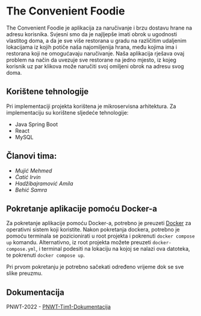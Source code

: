 # The Convenient Foodie

The Convenient Foodie je aplikacija za naručivanje i brzu dostavu hrane na adresu korisnika. Svjesni smo da je najljepše imati obrok u ugodnosti vlastitog doma, a da je sve više restorana u gradu na različitim udaljenim lokacijama iz kojih potiče naša najomiljenija hrana, među kojima ima i restorana koji ne omogućavaju naručivanje. Naša aplikacija rješava ovaj problem na način da uvezuje sve restorane na jedno mjesto, iz kojeg korisnik uz par klikova može naručiti svoj omiljeni obrok na adresu svog doma.

## Korištene tehnologije
Pri implementaciji projekta korištena je mikroservisna arhitektura. Za implementaciju su korištene sljedeće tehnologije:
- Java Spring Boot
- React
- MySQL

## Članovi tima:
*	*Mujić Mehmed*
*	*Ćatić Irvin*
*	*Hadžibajramović Amila*
*	*Behić Samra*

## Pokretanje aplikacije pomoću Docker-a
Za pokretanje aplikacije pomoću Docker-a, potrebno je preuzeti [Docker](https://www.docker.com) za operativni sistem koji koristite. Nakon pokretanja dockera, potrebno je pomoću terminala se pozicionirati u root projekta i pokrenuti `docker compose up` komandu. Alternativno, iz root projekta možete preuzeti `docker-compose.yml`, i terminal podesiti na lokaciju na kojoj se nalazi ova datoteka, te pokrenuti `docker compose up`.

Pri prvom pokretanju je potrebno sačekati određeno vrijeme dok se sve slike preuzmu.

## Dokumentacija
PNWT-2022 - [PNWT-Tim1-Dokumentacija](https://drive.google.com/drive/folders/1c-2JFAH6VcxvNkYe4_qD5xVJCudUtzj3)
